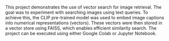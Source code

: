This project demonstrates the use of vector search for image retrieval. The goal was to experiment with searching images using text queries. 
To achieve this, the CLIP pre-trained model was used to embed image captions into numerical representations (vectors). 
These vectors were then stored in a vector store using FAISS, which enables efficient similarity search. The project can be executed using either Google Colab or Jupyter Notebook.
